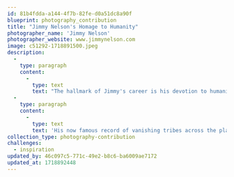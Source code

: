 ```yaml
---
id: 81b4fdda-a144-4f7b-82fe-d0a51dc8a90f
blueprint: photography_contribution
title: "Jimmy Nelson's Homage to Humanity"
photographer_name: 'Jimmy Nelson'
photographer_website: www.jimmynelson.com
image: c51292-1718891500.jpeg
description:
  -
    type: paragraph
    content:
      -
        type: text
        text: "The hallmark of Jimmy's career is his devotion to humanity, to understanding and wholeheartedly respecting those he photographs. He is deeply devoted to honoring their dignity, their traditions, and the integrity of their lives. He always manages, even under the most difficult circumstances, to access their humanity. We used his attached image of three Indonesian sisters on the home page of our web site for fifteen years. "
  -
    type: paragraph
    content:
      -
        type: text
        text: 'His now famous record of vanishing tribes across the planet is called Homage to Humanity (https://www.youtube.com/watch?v=_4kvHRNQ1Zg). He even has invented a Humanity Game:  https://jimmynelsonfoundation.com/news/the-humanity-game/.'
collection_type: photography-contribution
challenges:
  - inspiration
updated_by: 46c097c5-771c-49e2-b8c6-ba6009ae7172
updated_at: 1718892448
---
```

